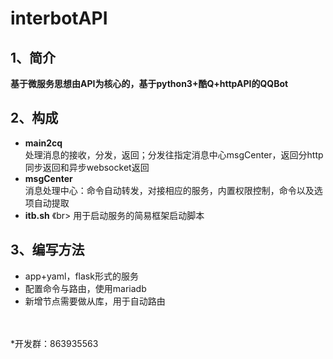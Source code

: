 # interbotAPI<br>
## 1、简介
**基于微服务思想由API为核心的，基于python3+酷Q+httpAPI的QQBot**<br>


## 2、构成
* **main2cq** <br> 
处理消息的接收，分发，返回；分发往指定消息中心msgCenter，返回分http同步返回和异步websocket返回<br>
* **msgCenter** <br> 
消息处理中心：命令自动转发，对接相应的服务，内置权限控制，命令以及选项自动提取<br>
* **itb.sh** 《br>
用于启动服务的简易框架启动脚本

## 3、编写方法
* app+yaml，flask形式的服务
* 配置命令与路由，使用mariadb
* 新增节点需要做从库，用于自动路由

<br><br>
*开发群：863935563
